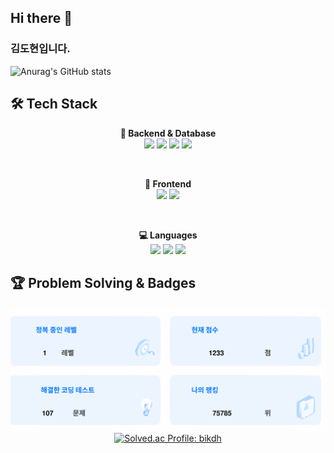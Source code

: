 ## Hi there 👋

### 김도현입니다.

![Anurag's GitHub stats](https://github-readme-stats.vercel.app/api?username=bikdh1109&show_icons=true&theme=radical)

## 🛠 Tech Stack

<div align="center">

<!-- Backend & Database -->
<b>🔧 Backend & Database</b><br/>
<img src="https://img.shields.io/badge/node.js-6DA55F?style=for-the-badge&logo=node.js&logoColor=white" />
<img src="https://img.shields.io/badge/java-%23ED8B00.svg?style=for-the-badge&logo=openjdk&logoColor=white" />
<img src="https://img.shields.io/badge/mysql-4479A1.svg?style=for-the-badge&logo=mysql&logoColor=white" />
<img src="https://img.shields.io/badge/MongoDB-%234ea94b.svg?style=for-the-badge&logo=mongodb&logoColor=white" />

<br/>

<!-- Frontend -->
<b>🎨 Frontend</b><br/>
<img src="https://img.shields.io/badge/vuejs-%2335495e.svg?style=for-the-badge&logo=vuedotjs&logoColor=%234FC08D" />
<img src="https://img.shields.io/badge/bootstrap-%238511FA.svg?style=for-the-badge&logo=bootstrap&logoColor=white" />

<br/>

<!-- Languages -->
<b>💻 Languages</b><br/>
<img src="https://img.shields.io/badge/javascript-%23323330.svg?style=for-the-badge&logo=javascript&logoColor=%23F7DF1E" />
<img src="https://img.shields.io/badge/python-3670A0?style=for-the-badge&logo=python&logoColor=ffdd54" />
<img src="https://img.shields.io/badge/r-%23276DC3.svg?style=for-the-badge&logo=r&logoColor=white" />

</div>

## 🏆 Problem Solving & Badges

<div align="center">

<!-- Programmers Badge -->
<a href="https://github.com/bikdh1109/Programmers_Badge_Generator" target="_blank">
  <img src="https://raw.githubusercontent.com/bikdh1109/Programmers_Badge_Generator/main/result/result.svg" alt="Programmers Badge" />
</a>
<!-- Solved.ac Badge -->
<a href="https://solved.ac/bikdh/" target="_blank">
  <img src="https://mazassumnida.wtf/api/v2/generate_badge?boj=bikdh" alt="Solved.ac Profile: bikdh" />
</a>

</div>


<!--
**bikdh1109/bikdh1109** is a ✨ _special_ ✨ repository because its `README.md` (this file) appears on your GitHub profile.

Here are some ideas to get you started:

- 🔭 I’m currently working on ...
- 🌱 I’m currently learning ...
- 👯 I’m looking to collaborate on ...
- 🤔 I’m looking for help with ...
- 💬 Ask me about ...
- 📫 How to reach me: ...
- 😄 Pronouns: ...
- ⚡ Fun fact: ...
-->
